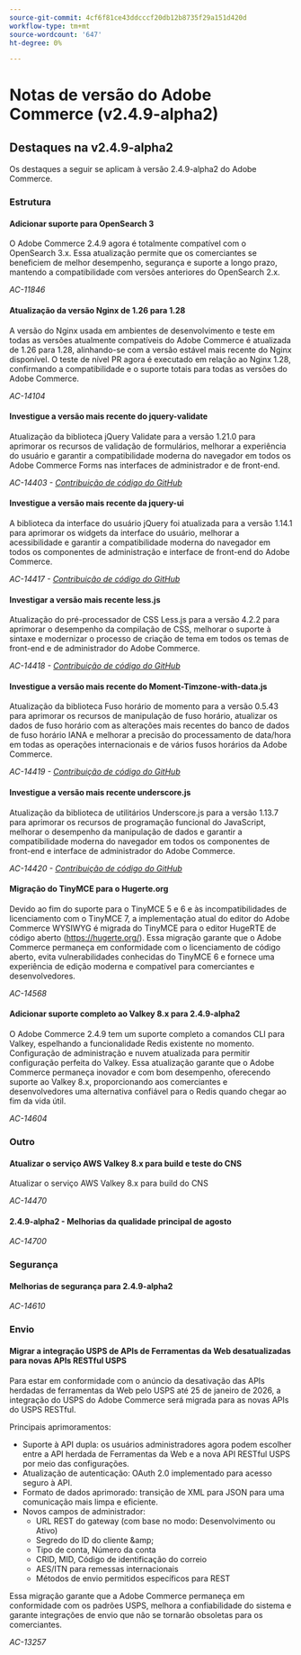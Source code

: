 ```yaml
---
source-git-commit: 4cf6f81ce43ddcccf20db12b8735f29a151d420d
workflow-type: tm+mt
source-wordcount: '647'
ht-degree: 0%

---
```

# Notas de versão do Adobe Commerce (v2.4.9-alpha2)

## Destaques na v2.4.9-alpha2

Os destaques a seguir se aplicam à versão 2.4.9-alpha2 do Adobe Commerce.

### Estrutura

#### Adicionar suporte para OpenSearch 3

O Adobe Commerce 2.4.9 agora é totalmente compatível com o OpenSearch 3.x. Essa atualização permite que os comerciantes se beneficiem de melhor desempenho, segurança e suporte a longo prazo, mantendo a compatibilidade com versões anteriores do OpenSearch 2.x.

_AC-11846_

#### Atualização da versão Nginx de 1.26 para 1.28

A versão do Nginx usada em ambientes de desenvolvimento e teste em todas as versões atualmente compatíveis do Adobe Commerce é atualizada de 1.26 para 1.28, alinhando-se com a versão estável mais recente do Nginx disponível.
O teste de nível PR agora é executado em relação ao Nginx 1.28, confirmando a compatibilidade e o suporte totais para todas as versões do Adobe Commerce.

_AC-14104_

#### Investigue a versão mais recente do jquery-validate

Atualização da biblioteca jQuery Validate para a versão 1.21.0 para aprimorar os recursos de validação de formulários, melhorar a experiência do usuário e garantir a compatibilidade moderna do navegador em todos os Adobe Commerce Forms nas interfaces de administrador e de front-end.

_AC-14403 - [Contribuição de código do GitHub](https://github.com/magento/magento2/commit/98b2848a)_

#### Investigue a versão mais recente da jquery-ui

A biblioteca da interface do usuário jQuery foi atualizada para a versão 1.14.1 para aprimorar os widgets da interface do usuário, melhorar a acessibilidade e garantir a compatibilidade moderna do navegador em todos os componentes de administração e interface de front-end do Adobe Commerce.

_AC-14417 - [Contribuição de código do GitHub](https://github.com/magento/magento2/commit/77c589a6)_

#### Investigar a versão mais recente less.js

Atualização do pré-processador de CSS Less.js para a versão 4.2.2 para aprimorar o desempenho da compilação de CSS, melhorar o suporte à sintaxe e modernizar o processo de criação de tema em todos os temas de front-end e de administrador do Adobe Commerce.

_AC-14418 - [Contribuição de código do GitHub](https://github.com/magento/magento2/commit/98b2848a)_

#### Investigue a versão mais recente do Moment-Timzone-with-data.js

Atualização da biblioteca Fuso horário de momento para a versão 0.5.43 para aprimorar os recursos de manipulação de fuso horário, atualizar os dados de fuso horário com as alterações mais recentes do banco de dados de fuso horário IANA e melhorar a precisão do processamento de data/hora em todas as operações internacionais e de vários fusos horários da Adobe Commerce.

_AC-14419 - [Contribuição de código do GitHub](https://github.com/magento/magento2/commit/98b2848a)_

#### Investigue a versão mais recente underscore.js

Atualização da biblioteca de utilitários Underscore.js para a versão 1.13.7 para aprimorar os recursos de programação funcional do JavaScript, melhorar o desempenho da manipulação de dados e garantir a compatibilidade moderna do navegador em todos os componentes de front-end e interface de administrador do Adobe Commerce.

_AC-14420 - [Contribuição de código do GitHub](https://github.com/magento/magento2/commit/98b2848a)_

#### Migração do TinyMCE para o Hugerte.org

Devido ao fim do suporte para o TinyMCE 5 e 6 e às incompatibilidades de licenciamento com o TinyMCE 7, a implementação atual do editor do Adobe Commerce WYSIWYG é migrada do TinyMCE para o editor HugeRTE de código aberto (https://hugerte.org/).
Essa migração garante que o Adobe Commerce permaneça em conformidade com o licenciamento de código aberto, evita vulnerabilidades conhecidas do TinyMCE 6 e fornece uma experiência de edição moderna e compatível para comerciantes e desenvolvedores.

_AC-14568_

#### Adicionar suporte completo ao Valkey 8.x para 2.4.9-alpha2

O Adobe Commerce 2.4.9 tem um suporte completo a comandos CLI para Valkey, espelhando a funcionalidade Redis existente no momento. Configuração de administração e nuvem atualizada para permitir configuração perfeita do Valkey.
Essa atualização garante que o Adobe Commerce permaneça inovador e com bom desempenho, oferecendo suporte ao Valkey 8.x, proporcionando aos comerciantes e desenvolvedores uma alternativa confiável para o Redis quando chegar ao fim da vida útil.

_AC-14604_

### Outro

#### Atualizar o serviço AWS Valkey 8.x para build e teste do CNS

Atualizar o serviço AWS Valkey 8.x para build do CNS

_AC-14470_

#### 2.4.9-alpha2 - Melhorias da qualidade principal de agosto

_AC-14700_

### Segurança

#### Melhorias de segurança para 2.4.9-alpha2

_AC-14610_

### Envio

#### Migrar a integração USPS de APIs de Ferramentas da Web desatualizadas para novas APIs RESTful USPS

Para estar em conformidade com o anúncio da desativação das APIs herdadas de ferramentas da Web pelo USPS até 25 de janeiro de 2026, a integração do USPS do Adobe Commerce será migrada para as novas APIs do USPS RESTful.

Principais aprimoramentos:

* Suporte à API dupla: os usuários administradores agora podem escolher entre a API herdada de Ferramentas da Web e a nova API RESTful USPS por meio das configurações.
* Atualização de autenticação: OAuth 2.0 implementado para acesso seguro à API.
* Formato de dados aprimorado: transição de XML para JSON para uma comunicação mais limpa e eficiente.
* Novos campos de administrador:
   * URL REST do gateway (com base no modo: Desenvolvimento ou Ativo)
   * Segredo do ID do cliente &amp;amp;
   * Tipo de conta, Número da conta
   * CRID, MID, Código de identificação do correio
   * AES/ITN para remessas internacionais
   * Métodos de envio permitidos específicos para REST

Essa migração garante que a Adobe Commerce permaneça em conformidade com os padrões USPS, melhora a confiabilidade do sistema e garante integrações de envio que não se tornarão obsoletas para os comerciantes.

_AC-13257_
